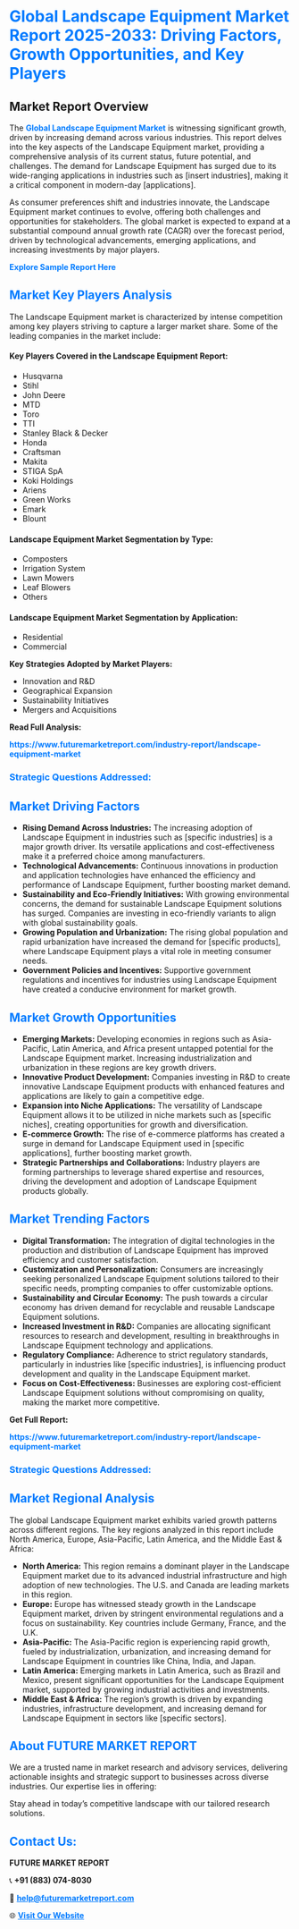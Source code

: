 <h1 style="color: #007BFF;">Global Landscape Equipment Market Report 2025-2033: Driving Factors, Growth Opportunities, and Key Players</h1>

<section id="overview">
<h2>Market Report Overview</h2>
<p>The <a href="https://www.futuremarketreport.com/industry-report/landscape-equipment-market" style="color: #007BFF; text-decoration: none;"><strong>Global Landscape Equipment Market</strong></a> is witnessing significant growth, driven by increasing demand across various industries. This report delves into the key aspects of the Landscape Equipment market, providing a comprehensive analysis of its current status, future potential, and challenges. The demand for Landscape Equipment has surged due to its wide-ranging applications in industries such as [insert industries], making it a critical component in modern-day [applications].</p>
<p>As consumer preferences shift and industries innovate, the Landscape Equipment market continues to evolve, offering both challenges and opportunities for stakeholders. The global market is expected to expand at a substantial compound annual growth rate (CAGR) over the forecast period, driven by technological advancements, emerging applications, and increasing investments by major players.</p>
</section>

<section id="overview">
<p><a href="https://www.futuremarketreport.com/request-sample/reportId=61951" style="color: #007BFF; text-decoration: none;"><strong>Explore Sample Report Here</strong></a></p>
</section>

<section id="key-players">
<h2 style="color: #007BFF;">Market Key Players Analysis</h2>
<p>The Landscape Equipment market is characterized by intense competition among key players striving to capture a larger market share. Some of the leading companies in the market include:</p>
<h4>Key Players Covered in the Landscape Equipment Report:</h4>
<ul><li>Husqvarna</li><li>Stihl</li><li>John Deere</li><li>MTD</li><li>Toro</li><li>TTI</li><li>Stanley Black &amp; Decker</li><li>Honda</li><li>Craftsman</li><li>Makita</li><li>STIGA SpA</li><li>Koki Holdings</li><li>Ariens</li><li>Green Works</li><li>Emark</li><li>Blount</li></ul>
<h4>Landscape Equipment Market Segmentation by Type:</h4>
<ul><li>Composters</li><li>Irrigation System</li><li>Lawn Mowers</li><li>Leaf Blowers</li><li>Others</li></ul>

<h4>Landscape Equipment Market Segmentation by Application:</h4>
<ul><li>Residential</li><li>Commercial</li></ul>
<p><strong>Key Strategies Adopted by Market Players:</strong></p>
<ul>
<li>Innovation and R&D</li>
<li>Geographical Expansion</li>
<li>Sustainability Initiatives</li>
<li>Mergers and Acquisitions</li>
</ul>
</section>

<section>
<p><strong>Read Full Analysis: </strong></p><a href="https://www.futuremarketreport.com/industry-report/landscape-equipment-market" style="color: #007BFF; text-decoration: none;"><strong>https://www.futuremarketreport.com/industry-report/landscape-equipment-market</strong></a>
<h3 style="color: #007BFF;">Strategic Questions Addressed:</h3>
</section>

<section id="driving-factors">
<h2 style="color: #007BFF;">Market Driving Factors</h2>
<ul>
<li><strong>Rising Demand Across Industries:</strong> The increasing adoption of Landscape Equipment in industries such as [specific industries] is a major growth driver. Its versatile applications and cost-effectiveness make it a preferred choice among manufacturers.</li>
<li><strong>Technological Advancements:</strong> Continuous innovations in production and application technologies have enhanced the efficiency and performance of Landscape Equipment, further boosting market demand.</li>
<li><strong>Sustainability and Eco-Friendly Initiatives:</strong> With growing environmental concerns, the demand for sustainable Landscape Equipment solutions has surged. Companies are investing in eco-friendly variants to align with global sustainability goals.</li>
<li><strong>Growing Population and Urbanization:</strong> The rising global population and rapid urbanization have increased the demand for [specific products], where Landscape Equipment plays a vital role in meeting consumer needs.</li>
<li><strong>Government Policies and Incentives:</strong> Supportive government regulations and incentives for industries using Landscape Equipment have created a conducive environment for market growth.</li>
</ul>
</section>

<section id="growth-opportunities">
<h2 style="color: #007BFF;">Market Growth Opportunities</h2>
<ul>
<li><strong>Emerging Markets:</strong> Developing economies in regions such as Asia-Pacific, Latin America, and Africa present untapped potential for the Landscape Equipment market. Increasing industrialization and urbanization in these regions are key growth drivers.</li>
<li><strong>Innovative Product Development:</strong> Companies investing in R&D to create innovative Landscape Equipment products with enhanced features and applications are likely to gain a competitive edge.</li>
<li><strong>Expansion into Niche Applications:</strong> The versatility of Landscape Equipment allows it to be utilized in niche markets such as [specific niches], creating opportunities for growth and diversification.</li>
<li><strong>E-commerce Growth:</strong> The rise of e-commerce platforms has created a surge in demand for Landscape Equipment used in [specific applications], further boosting market growth.</li>
<li><strong>Strategic Partnerships and Collaborations:</strong> Industry players are forming partnerships to leverage shared expertise and resources, driving the development and adoption of Landscape Equipment products globally.</li>
</ul>
</section>

<section id="trending-factors">
<h2 style="color: #007BFF;">Market Trending Factors</h2>
<ul>
<li><strong>Digital Transformation:</strong> The integration of digital technologies in the production and distribution of Landscape Equipment has improved efficiency and customer satisfaction.</li>
<li><strong>Customization and Personalization:</strong> Consumers are increasingly seeking personalized Landscape Equipment solutions tailored to their specific needs, prompting companies to offer customizable options.</li>
<li><strong>Sustainability and Circular Economy:</strong> The push towards a circular economy has driven demand for recyclable and reusable Landscape Equipment solutions.</li>
<li><strong>Increased Investment in R&D:</strong> Companies are allocating significant resources to research and development, resulting in breakthroughs in Landscape Equipment technology and applications.</li>
<li><strong>Regulatory Compliance:</strong> Adherence to strict regulatory standards, particularly in industries like [specific industries], is influencing product development and quality in the Landscape Equipment market.</li>
<li><strong>Focus on Cost-Effectiveness:</strong> Businesses are exploring cost-efficient Landscape Equipment solutions without compromising on quality, making the market more competitive.</li>
</ul>
</section>

<section>
<p><strong>Get Full Report: </strong></p><a href="https://www.futuremarketreport.com/industry-report/landscape-equipment-market" style="color: #007BFF; text-decoration: none;"><strong>https://www.futuremarketreport.com/industry-report/landscape-equipment-market</strong></a>
<h3 style="color: #007BFF;">Strategic Questions Addressed:</h3>
</section>


<section id="regional-analysis">
<h2 style="color: #007BFF;">Market Regional Analysis</h2>
<p>The global Landscape Equipment market exhibits varied growth patterns across different regions. The key regions analyzed in this report include North America, Europe, Asia-Pacific, Latin America, and the Middle East & Africa:</p>
<ul>
<li><strong>North America:</strong> This region remains a dominant player in the Landscape Equipment market due to its advanced industrial infrastructure and high adoption of new technologies. The U.S. and Canada are leading markets in this region.</li>
<li><strong>Europe:</strong> Europe has witnessed steady growth in the Landscape Equipment market, driven by stringent environmental regulations and a focus on sustainability. Key countries include Germany, France, and the U.K.</li>
<li><strong>Asia-Pacific:</strong> The Asia-Pacific region is experiencing rapid growth, fueled by industrialization, urbanization, and increasing demand for Landscape Equipment in countries like China, India, and Japan.</li>
<li><strong>Latin America:</strong> Emerging markets in Latin America, such as Brazil and Mexico, present significant opportunities for the Landscape Equipment market, supported by growing industrial activities and investments.</li>
<li><strong>Middle East & Africa:</strong> The region’s growth is driven by expanding industries, infrastructure development, and increasing demand for Landscape Equipment in sectors like [specific sectors].</li>
</ul>
</section>

<footer>
<h2 style="color: #007BFF;">About FUTURE MARKET REPORT</h2>
<p>We are a trusted name in market research and advisory services, delivering actionable insights and strategic support to businesses across diverse industries. Our expertise lies in offering:</p>

<p>Stay ahead in today’s competitive landscape with our tailored research solutions.</p>

<h2 style="color: #007BFF;">Contact Us:</h2>
<p><strong>FUTURE MARKET REPORT</strong></p>
<p>📞 <strong>+91 (883) 074-8030</strong></p>
<p>📧 <strong><a href="mailto:help@futuremarketreport.com" style="color: #007BFF;">help@futuremarketreport.com</a></strong></p>
<p>🌐 <strong><a href="https://www.futuremarketreport.com/" style="color: #007BFF;">Visit Our Website</a></strong></p>
</footer>
